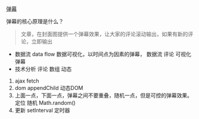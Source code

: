 [弹幕](https://juejin.im/post/5ae56927f265da0b7e0c0968)

弹幕的核心原理是什么？
> 文章，在封面图提供一个弹幕效果，让大家的评论滚动输出，如果有新的评论，立即输出
- 数据流 data flow 
数据可视化，以时间点为因素的弹幕，
数据流 评论
可视化 弹幕
- 技术分析
评论 数组  动态
1. ajax fetch
2. dom appendChild 动态DOM
3. 上面一点，下面一点，弹幕之间不要重叠，随机一点，但是可控的弹幕效果。
定位
随机 Math.random()
4. 更新
setInterval 定时器